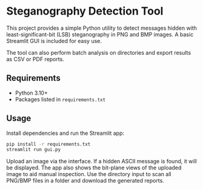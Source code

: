 # Steganography Detection Tool

This project provides a simple Python utility to detect messages hidden with
least-significant-bit (LSB) steganography in PNG and BMP images.
A basic Streamlit GUI is included for easy use.

The tool can also perform batch analysis on directories and export
results as CSV or PDF reports.

## Requirements
- Python 3.10+
- Packages listed in `requirements.txt`

## Usage
Install dependencies and run the Streamlit app:

```bash
pip install -r requirements.txt
streamlit run gui.py
```

Upload an image via the interface. If a hidden ASCII message is found, it will
be displayed. The app also shows the bit-plane views of the uploaded image to
aid manual inspection. Use the directory input to scan all PNG/BMP files in a
folder and download the generated reports.
